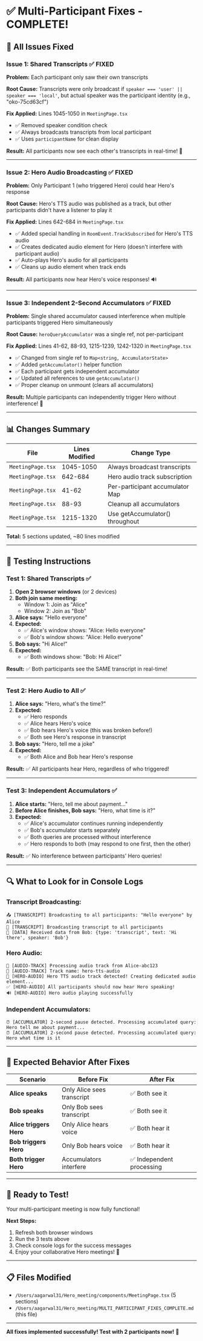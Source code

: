 # ✅ Multi-Participant Fixes - COMPLETE!

## 🎉 All Issues Fixed

### **Issue 1: Shared Transcripts** ✅ FIXED
**Problem:** Each participant only saw their own transcripts

**Root Cause:** Transcripts were only broadcast if `speaker === 'user' || speaker === 'local'`, but actual speaker was the participant identity (e.g., "oko-75cd63cf")

**Fix Applied:** Lines 1045-1050 in `MeetingPage.tsx`
- ✅ Removed speaker condition check
- ✅ Always broadcasts transcripts from local participant
- ✅ Uses `participantName` for clean display

**Result:** All participants now see each other's transcripts in real-time! 📝

---

### **Issue 2: Hero Audio Broadcasting** ✅ FIXED
**Problem:** Only Participant 1 (who triggered Hero) could hear Hero's response

**Root Cause:** Hero's TTS audio was published as a track, but other participants didn't have a listener to play it

**Fix Applied:** Lines 642-684 in `MeetingPage.tsx`
- ✅ Added special handling in `RoomEvent.TrackSubscribed` for Hero's TTS audio
- ✅ Creates dedicated audio element for Hero (doesn't interfere with participant audio)
- ✅ Auto-plays Hero's audio for all participants
- ✅ Cleans up audio element when track ends

**Result:** All participants now hear Hero's voice responses! 🔊

---

### **Issue 3: Independent 2-Second Accumulators** ✅ FIXED
**Problem:** Single shared accumulator caused interference when multiple participants triggered Hero simultaneously

**Root Cause:** `heroQueryAccumulator` was a single ref, not per-participant

**Fix Applied:** Lines 41-62, 88-93, 1215-1239, 1242-1320 in `MeetingPage.tsx`
- ✅ Changed from single ref to `Map<string, AccumulatorState>`
- ✅ Added `getAccumulator()` helper function
- ✅ Each participant gets independent accumulator
- ✅ Updated all references to use `getAccumulator()`
- ✅ Proper cleanup on unmount (clears all accumulators)

**Result:** Multiple participants can independently trigger Hero without interference! 🎯

---

## 📊 Changes Summary

| File | Lines Modified | Change Type |
|------|---------------|-------------|
| `MeetingPage.tsx` | 1045-1050 | Always broadcast transcripts |
| `MeetingPage.tsx` | 642-684 | Hero audio track subscription |
| `MeetingPage.tsx` | 41-62 | Per-participant accumulator Map |
| `MeetingPage.tsx` | 88-93 | Cleanup all accumulators |
| `MeetingPage.tsx` | 1215-1320 | Use getAccumulator() throughout |

**Total:** 5 sections updated, ~80 lines modified

---

## 🧪 Testing Instructions

### **Test 1: Shared Transcripts** ✅

1. **Open 2 browser windows** (or 2 devices)
2. **Both join same meeting:**
   - Window 1: Join as "Alice"
   - Window 2: Join as "Bob"
3. **Alice says:** "Hello everyone"
4. **Expected:**
   - ✅ Alice's window shows: "Alice: Hello everyone"
   - ✅ Bob's window shows: "Alice: Hello everyone"
5. **Bob says:** "Hi Alice!"
6. **Expected:**
   - ✅ Both windows show: "Bob: Hi Alice!"

**Result:** ✅ Both participants see the SAME transcript in real-time!

---

### **Test 2: Hero Audio to All** ✅

1. **Alice says:** "Hero, what's the time?"
2. **Expected:**
   - ✅ Hero responds
   - ✅ Alice hears Hero's voice
   - ✅ Bob hears Hero's voice (this was broken before!)
   - ✅ Both see Hero's response in transcript
3. **Bob says:** "Hero, tell me a joke"
4. **Expected:**
   - ✅ Both Alice and Bob hear Hero's response

**Result:** ✅ All participants hear Hero, regardless of who triggered!

---

### **Test 3: Independent Accumulators** ✅

1. **Alice starts:** "Hero, tell me about payment..."
2. **Before Alice finishes, Bob says:** "Hero, what time is it?"
3. **Expected:**
   - ✅ Alice's accumulator continues running independently
   - ✅ Bob's accumulator starts separately
   - ✅ Both queries are processed without interference
   - ✅ Hero responds to both (may respond to one first, then the other)

**Result:** ✅ No interference between participants' Hero queries!

---

## 🔍 What to Look for in Console Logs

### **Transcript Broadcasting:**
```
📤 [TRANSCRIPT] Broadcasting to all participants: "Hello everyone" by Alice
📝 [TRANSCRIPT] Broadcasting transcript to all participants
📨 [DATA] Received data from Bob: {type: 'transcript', text: 'Hi there', speaker: 'Bob'}
```

### **Hero Audio:**
```
🎵 [AUDIO-TRACK] Processing audio track from Alice-abc123
🎵 [AUDIO-TRACK] Track name: hero-tts-audio
🤖 [HERO-AUDIO] Hero TTS audio track detected! Creating dedicated audio element...
✅ [HERO-AUDIO] All participants should now hear Hero speaking!
🔊 [HERO-AUDIO] Hero audio playing successfully
```

### **Independent Accumulators:**
```
⏰ [ACCUMULATOR] 2-second pause detected. Processing accumulated query: Hero tell me about payment...
⏰ [ACCUMULATOR] 2-second pause detected. Processing accumulated query: Hero what time is it
```

---

## 🎯 Expected Behavior After Fixes

| Scenario | Before Fix | After Fix |
|----------|-----------|-----------|
| **Alice speaks** | Only Alice sees transcript | ✅ Both see it |
| **Bob speaks** | Only Bob sees transcript | ✅ Both see it |
| **Alice triggers Hero** | Only Alice hears voice | ✅ Both hear it |
| **Bob triggers Hero** | Only Bob hears voice | ✅ Both hear it |
| **Both trigger Hero** | Accumulators interfere | ✅ Independent processing |

---

## 🚀 Ready to Test!

Your multi-participant meeting is now fully functional!

**Next Steps:**
1. Refresh both browser windows
2. Run the 3 tests above
3. Check console logs for the success messages
4. Enjoy your collaborative Hero meetings! 🎊

---

## 📋 Files Modified

- `/Users/aagarwal31/Hero_meeting/components/MeetingPage.tsx` (5 sections)
- `/Users/aagarwal31/Hero_meeting/MULTI_PARTICIPANT_FIXES_COMPLETE.md` (this file)

---

**All fixes implemented successfully! Test with 2 participants now!** 🚀

